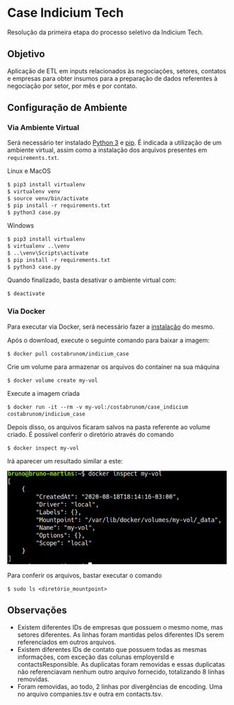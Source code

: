 # Case Indicium Tech

Resolução da primeira etapa do processo seletivo da Indicium Tech. 

## Objetivo

Aplicação de ETL em inputs relacionados às negociações, setores, contatos e empresas para obter insumos para a preparação de dados referentes à negociação por setor, por mês e por contato.

## Configuração de Ambiente

### Via Ambiente Virtual

Será necessário ter instalado [Python 3](https://www.python.org/downloads/) e [pip](https://pip.pypa.io/en/stable/installing/). É indicada a utilização de um ambiente virtual, assim como a instalação dos arquivos presentes em `requirements.txt`.

Linux e MacOS
```
$ pip3 install virtualenv
$ virtualenv venv
$ source venv/bin/activate
$ pip install -r requirements.txt
$ python3 case.py
```

Windows
```
$ pip3 install virtualenv
$ virtualenv ..\venv
$ ..\venv\Scripts\activate
$ pip install -r requirements.txt
$ python3 case.py
```

Quando finalizado, basta desativar o ambiente virtual com:
```
$ deactivate
```

### Via Docker

Para executar via Docker, será necessário fazer a [instalação](https://docs.docker.com/get-docker/) do mesmo.

Após o download, execute o seguinte comando para baixar a imagem: 

```
$ docker pull costabrunom/indicium_case
```

Crie um volume para armazenar os arquivos do container na sua máquina

```
$ docker volume create my-vol
```

Execute a imagem criada

```
$ docker run -it --rm -v my-vol:/costabrunom/case_indicium costabrunom/indicium_case
```

Depois disso, os arquivos ficaram salvos na pasta referente ao volume criado. É possível conferir o diretório através do comando

```
$ docker inspect my-vol
```

Irá aparecer um resultado similar a este:

![Volume Inspect](images/volume_inspect.png)

Para conferir os arquivos, bastar executar o comando

```
$ sudo ls <diretório_mountpoint>
``` 

## Observações

- Existem diferentes IDs de empresas que possuem o mesmo nome, mas setores diferentes. As linhas foram mantidas pelos diferentes IDs serem referenciados em outros arquivos.
- Existem diferentes IDs de contato que possuem todas as mesmas informações, com exceção das colunas employersId e contactsResponsible. As duplicatas foram removidas e essas duplicatas não referenciavam nenhum outro arquivo fornecido, totalizando 8 linhas removidas.
- Foram removidas, ao todo, 2 linhas por divergências de encoding. Uma no arquivo companies.tsv e outra em contacts.tsv.
